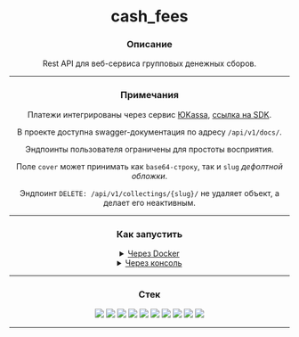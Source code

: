 <div align="center">
  <h1>cash_fees</h1>
  <h3>Описание</h3>
  <p>Rest API для веб-сервиса групповых денежных сборов.</p>
  <hr>
  <h3>Примечания</h3>
</div>
  <p align="center">Платежи интегрированы через сервис <a href="https://yookassa.ru/">ЮKassa</a>, <a href="https://github.com/yoomoney/yookassa-sdk-python">ссылка на SDK</a>.</p>
  <p align="center">В проекте доступна swagger-документация по адресу <code>/api/v1/docs/</code>.</p>
  <p align="center">Эндпоинты пользователя ограничены для простоты восприятия.</p>
  <p align="center">Поле <code>cover</code> может принимать как <code>base64-строку</code>, так и <code>slug</code> <i>дефолтной обложки</i>.</p>
  <p align="center">Эндпоинт <code>DELETE: /api/v1/collectings/{slug}/</code> не удаляет объект, а делает его неактивным.</p>
<hr>

<h3 align="center">Как запустить</h3>
<details>
  <p align="center"><summary align="center"><ins>Через Docker</ins></summary></p>
  <ul>
    <li align="center">1. Создать и заполнить файл <code>.env</code> в папке 
      <a href="https://github.com/VladislavYar/cash_fees/tree/main/infra"><code>infra</code></a> по шаблону 
        <a href="https://github.com/VladislavYar/cash_fees/blob/main/infra/.env.example"><code>.env.example</code></a>.
    </li>
    <li align="center">
      <p>2. Если имеется утилита <code>Make</code>, в корне проекта выполнить команду <code>make project-init</code>,</p>
      <p>иначе</p>
      <p>выполнить команду <code>docker compose -f ./infra/docker-compose.yml --env-file ./infra/.env up -d</code>.</p>
      <p><code>Docker</code> соберёт контейнеры с <code>postgreSQL</code>, <code>Сelery</code>, <b>приложением</b>, выполнит миграцию,</p>
      <p>заполнит БД тестовыми <i>платежами</i>, <i>групповыми сборами</i>, <i>дефолтными обложками</i>, <i>поводами для сбора</i>, <i>некоммерческими организациями</i>, <i>регионами</i>, <i>решаемыми проблемами</i> и <i>пользователями</i>, создаст superuser-a.</p>
      <p>После сервер будет доступен по адрессу: <code>http://127.0.0.1:8000/</code>.</p>
    </li>
    <li align="center">
      <p><b>Примечание</b></p>
      <p>3. В контейнер с приложением проброшен <code>volume</code> с кодом, изменение кода в проекте обновляет его в контейнере и перезапускает сервер.</p>
      <p>В mock-данныx генерируются изображения, на слабой вычислительной машине это может затянуть сбор контейнера.</p>
      <p>Для корректировки данной ситуации уменьшите количество/размер изображений в <a href="https://github.com/VladislavYar/cash_fees/blob/main/src/core/management/commands/test_data.py"><code>management command</code></a>.</p>
    </li>
    <li align="center">
      <p>4. Последующие запуски проекта осуществляются через команду <code>make project-start</code></p>
      <p>или</p>
      <p><code>docker compose -f ./infra/docker-compose-start.yml --env-file ./infra/.env up -d</code></p>
    </li>
  </ul>
</details>

<details>
  <p align="center"><summary align="center"><ins>Через консоль</ins></summary></p>
  <ul>
    <li align="center">1. Создать и заполнить файл <code>.env</code> в папке 
      <a href="https://github.com/VladislavYar/cash_fees/tree/main/infra"><code>infra</code></a> по шаблону 
        <a href="https://github.com/VladislavYar/cash_fees/blob/main/infra/.env.example"><code>.env.example</code></a>.
    </li>
    <li align="center">
      <p>2. Создать БД в <code>postgreSQL</code>.</p>
    </li>
    <li align="center">
      <p>3. Установить poetry <code>pip install poetry</code>.</p>
    </li>
    <li align="center">
      <p>4. Создать и активировать виртуальную оболочку <code>poetry shell</code>.</p>
    </li>
    <li align="center">
      <p>5. Установить зависимости <code>poetry install</code>.</p>
    </li>
    <li align="center">
      <p>6. Выполнить миграцию БД <code>python src/manage.py migrate</code>.</p>
    </li>
        <li align="center">
      <p>7. Создать superuser-a <code>python src/manage.py createsuperuser --noinput</code>.</p>
    </li>
    </li>
        <li align="center">
      <p>8. Заполнить БД тестовыми данными(<i>платежи, групповые сборы, дефолтные обложки, поводы для сбора, некоммерческие организации, регионы, решаемые проблемы и пользователи</i>) <code>python src/manage.py test_data</code>.</p>
    </li>
    <li align="center">
      <p><b>Примечание</b></p>
      <p>В mock-данныx генерируются изображения, на слабой вычислительной машине это может быть продолжительно.</p>
      <p>Для корректировки данной ситуации уменьшите количество/размер изображений в <a href="https://github.com/VladislavYar/cash_fees/blob/main/src/core/management/commands/test_data.py"><code>management command</code></a>.</p>
      <p>В проекте брокером сообщений и хранилищем для кэша используется <code>Redis</code>.</p>
    </li>
    </li>
        <li align="center">
      <p>9. Запустить сервер <code>python src/manage.py runserver</code>.</p>
    </li>
    <li align="center">
      <p>10. Сервер будет доступен по адрессу: <code>http://127.0.0.1:8000/</code>.</p>
    </li>
    <li align="center">
      <p>11. В новой консоле запустить worker <code>cd src/ && celery -A config worker -l debug --without-gossip --without-mingle --without-heartbeat -Ofair --pool=solo</code>.</p>
    </li>
    <li align="center">
      <p>12. В новой консоле запустить beat <code>cd src/ && celery -A config beat --loglevel=DEBUG</code>.</p>
    </li>
  </ul>
</details>
<hr>

<h3 align="center">Стек</h3>
<p align="center">
  <img src="https://img.shields.io/badge/Python-3.12.3-red?style=flat&logo=python&logoColor=white">
  <img src="https://img.shields.io/badge/Django-5.0.4-red?style=flat&logo=django&logoColor=white">
  <img src="https://img.shields.io/badge/Celery-5.4.0-red?style=flat&logo=celery&logoColor=white">
  <img src="https://img.shields.io/badge/DjangoRestFramework-3.15.1-red?style=flat">
  <img src="https://img.shields.io/badge/PostgreSQL-Latest-red?style=flat&logo=postgresql&logoColor=white">
  <img src="https://img.shields.io/badge/Redis-Latest-red?style=flat&logo=redis&logoColor=white">
  <img src="https://img.shields.io/badge/Docker-Latest-red?style=flat&logo=docker&logoColor=white">
  <img src="https://img.shields.io/badge/Swagger-Latest-red?style=flat&logo=swagger&logoColor=white">
  <img src="https://img.shields.io/badge/Poetry-Latest-red?style=flat&logo=poetry&logoColor=white">
  <img src="https://img.shields.io/badge/YookassaSdkPython-Latest-red?style=flat">
</p>
<hr>
